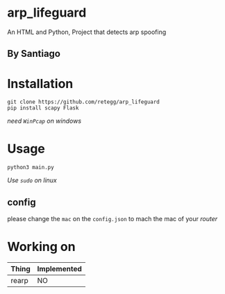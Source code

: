 # arp_lifeguard
An HTML and Python, Project that detects arp spoofing

## By Santiago

# Installation
```
git clone https://github.com/retegg/arp_lifeguard
pip install scapy Flask
```
*need `WinPcap` on windows*
# Usage
```
python3 main.py
```
*Use `sudo` on linux*
## config
please change the `mac` on the `config.json` to mach the mac of your *router*

# Working on
| Thing |Implemented| 
|-------|-----------|
|rearp  |    NO     |
